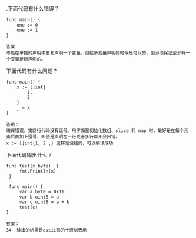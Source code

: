 .下面代码有什么错误？

```
func main() {
    one := 0
    one := 1 
}
```

```：
答案
不能在单独的声明中重复声明一个变量，但在多变量声明的时候是可以的，但必须保证至少有一个变量是新声明的。
```



下面代码有什么问题？

```
func main() {
    x := []int{
        1,
        2
    }
    _ = x
}
```

```’
答案：
编译错误，第四行代码没有逗号。用字面量初始化数组、slice 和 map 时，最好是在每个元素后面加上逗号，即使是声明在一行或者多行都不会出错。
x := []int{1, 2 ,} 这样是没错的，可以编译成功
```



下面代码输出什么？

```
func test(x byte)  {
     fmt.Println(x)
 }
 
 func main() {
     var a byte = 0x11 
     var b uint8 = a
     var c uint8 = a + b
     test(c)
}
```

```
答案：
34  输出的结果是ascii码的十进制表示
```


